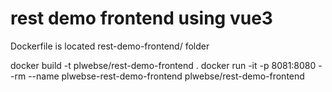 # rest demo frontend using vue3 

Dockerfile is located rest-demo-frontend/ folder

docker build -t plwebse/rest-demo-frontend .
docker run -it -p 8081:8080 --rm --name plwebse-rest-demo-frontend plwebse/rest-demo-frontend

